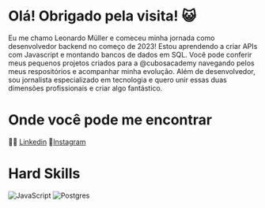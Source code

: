 # Olá! Obrigado pela visita! :smiley_cat:

Eu me chamo Leonardo Müller e comeceu minha jornada como desenvolvedor backend no começo de 2023!
Estou aprendendo a criar APIs com Javascript e montando bancos de dados em SQL. 
Você pode conferir meus pequenos projetos criados para a @cubosacademy navegando pelos meus respositórios e acompanhar minha evolução.
Além de desenvolvedor, sou jornalista especializado em tecnologia e quero unir essas duas dimensões profissionais e criar algo fantástico.

# Onde você pode me encontrar
:technologist: [Linkedin](https://www.linkedin.com/in/leowmuller/)
:camera_flash:[Instagram](https://www.instagram.com/leowmuller/)

# Hard Skills
![JavaScript](https://img.shields.io/badge/javascript-%23323330.svg?style=for-the-badge&logo=javascript&logoColor=%23F7DF1E)
![Postgres](https://img.shields.io/badge/postgres-%23316192.svg?style=for-the-badge&logo=postgresql&logoColor=white)
